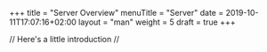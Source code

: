 +++
title = "Server Overview"
menuTitle = "Server"
date = 2019-10-11T17:07:16+02:00
layout = "man"
weight = 5
draft = true
+++

// Here's a little introduction //

## 
